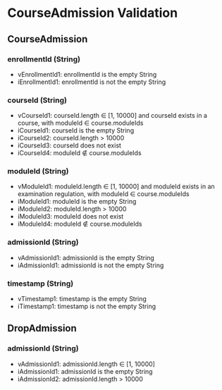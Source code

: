 # CourseAdmission Validation

## CourseAdmission

### enrollmentId (String)
- vEnrollmentId1: enrollmentId is the empty String
- iEnrollmentId1: enrollmentId is not the empty String

### courseId (String)
- vCourseId1: courseId.length ∈ [1, 10000] and courseId exists in a course, with moduleId ∈ course.moduleIds
- iCourseId1: courseId is the empty String
- iCourseId2: courseId.length > 10000
- iCourseId3: courseId does not exist
- iCourseId4: moduleId ∉ course.moduleIds

### moduleId (String)
- vModuleId1: moduleId.length ∈ [1, 10000] and moduleId exists in an examination regulation, with moduleId ∈ course.moduleIds
- iModuleId1: moduleId is the empty String
- iModuleId2: moduleId.length > 10000
- iModuleId3: moduleId does not exist
- iModuleId4: moduleId ∉ course.moduleIds

### admissionId (String)
- vAdmissionId1: admissionId is the empty String
- iAdmissionId1: admissionId is not the empty String

### timestamp (String)
- vTimestamp1: timestamp is the empty String
- iTimestamp1: timestamp is not the empty String

## DropAdmission

### admissionId (String)
- vAdmissionId1: admissionId.length ∈ [1, 10000]
- iAdmissionId1: admissionId is the empty String
- iAdmissionId2: admissionId.length > 10000